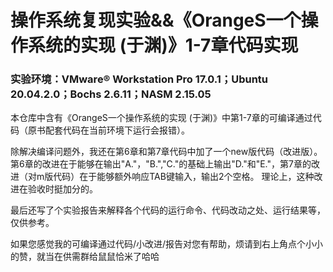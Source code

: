 # 操作系统复现实验&&《OrangeS一个操作系统的实现 (于渊)》1-7章代码实现

### 实验环境：VMware® Workstation Pro 17.0.1；Ubuntu 20.04.2.0；Bochs 2.6.11；NASM 2.15.05 

本仓库中含有《OrangeS一个操作系统的实现 (于渊)》中第1-7章的可编译通过代码（原书配套代码在当前环境下运行会报错）。

除解决编译问题外，我还在第6章和第7章代码中加了一个new版代码（改进版）。
第6章的改进在于能够在输出"A."，"B.","C."的基础上输出"D."和"E."，第7章的改进（对m版代码）在于能够额外响应TAB键输入，输出2个空格。
理论上，这种改进在验收时挺加分的。

最后还写了个实验报告来解释各个代码的运行命令、代码改动之处、运行结果等，仅供参考。

如果您感觉我的可编译通过代码/小改进/报告对您有帮助，烦请到右上角点个小小的赞，就当在供需群给鼠鼠恰米了哈哈
